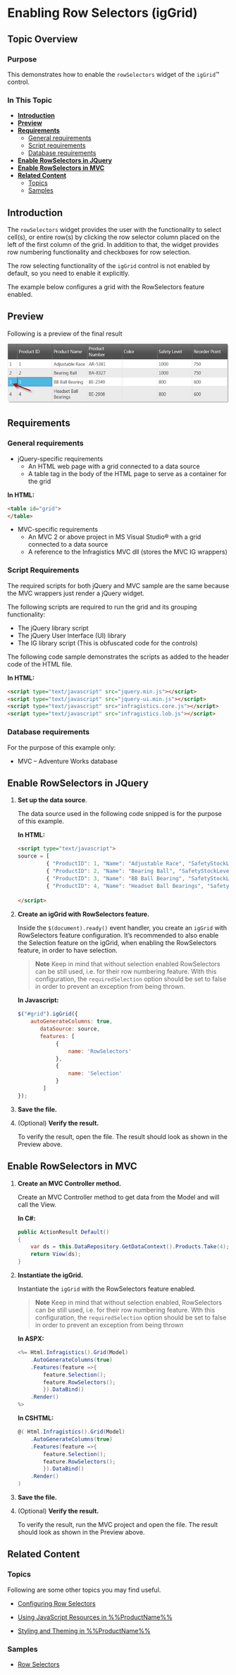 ﻿<!--
|metadata|
{
    "fileName": "iggrid-enabling-row-selectors",
    "controlName": "igGrid",
    "tags": ["Getting Started","Grids","Selection"]
}
|metadata|
-->

# Enabling Row Selectors (igGrid)



## Topic Overview

### Purpose

This demonstrates how to enable the `rowSelectors` widget of the `igGrid`™ control.

### In This Topic
-   [**Introduction**](#intro)
-   [**Preview**](#preview)
-   [**Requirements**](#requirements)
    -   [General requirements](#general-requirements)
    -   [Script requirements](#script-requirements)
    -   [Database requirements](#database-requirements)
-   [**Enable RowSelectors in JQuery**](#jQuery)
-   [**Enable RowSelectors in MVC**](#mvc)
-   [**Related Content**](#related-content)
    -   [Topics](#topics)
    -   [Samples](#samples)

## <a id="intro"></a> Introduction 

The `rowSelectors` widget provides the user with the functionality to select cell(s), or entire row(s) by clicking the row selector column placed on the left of the first column of the grid. In addition to that, the widget provides row numbering functionality and checkboxes for row selection.

The row selecting functionality of the `igGrid` control is not enabled by default, so you need to enable it explicitly.

The example below configures a grid with the RowSelectors feature enabled.

## <a id="preview"></a> Preview

Following is a preview of the final result

![](images/RowSelectors_GettingStarted_Pic2.png)

## <a id="requirements"></a> Requirements

### <a id="general-requirements"></a> General requirements 
-   jQuery-specific requirements
    -   An HTML web page with a grid connected to a data source
    -   A table tag in the body of the HTML page to serve as a container for the grid

 

**In HTML:**

```html
<table id="grid">
</table>
```

-   MVC-specific requirements
    -   An MVC 2 or above project in MS Visual Studio® with a grid connected to a data source
    -   A reference to the Infragistics MVC dll (stores the MVC IG wrappers)

### <a id="script-requirements"></a> Script Requirements 

The required scripts for both jQuery and MVC sample are the same because the MVC wrappers just render a jQuery widget.

The following scripts are required to run the grid and its grouping functionality:

-   The jQuery library script
-   The jQuery User Interface (UI) library
-   The IG library script (This is obfuscated code for the controls)

The following code sample demonstrates the scripts as added to the header code of the HTML file.

**In HTML:**

```html
<script type="text/javascript" src="jquery.min.js"></script>
<script type="text/javascript" src="jquery-ui.min.js"></script>
<script type="text/javascript" src="infragistics.core.js"></script>
<script type="text/javascript" src="infragistics.lob.js"></script>
```

### <a id="database-requirements"></a> Database requirements 

For the purpose of this example only:

-   MVC – Adventure Works database


## <a id="jQuery"></a> Enable RowSelectors in JQuery
 
1.  **Set up the data source**.

    The data source used in the following code snipped is for the purpose of this example.

    **In HTML:**

    ```html
    <script type="text/javascript">
    source = [
             { "ProductID": 1, "Name": "Adjustable Race", "SafetyStockLevel": 1000, "ReorderPoint": 750, "StandardCost": 0.0000 }, 
             { "ProductID": 2, "Name": "Bearing Ball", "SafetyStockLevel": 1000, "ReorderPoint": 750, "StandardCost": 0.0000 }, 
             { "ProductID": 3, "Name": "BB Ball Bearing", "SafetyStockLevel": 800, "ReorderPoint": 600, "StandardCost": 0.0000 },
             { "ProductID": 4, "Name": "Headset Ball Bearings", "SafetyStockLevel": 800, "ReorderPoint": 600, "StandardCost": 0.0000 }]

    </script>
    ```

2.  **Create an igGrid with RowSelectors feature.**

    Inside the `$(document).ready()` event handler, you create an `igGrid` with RowSelectors feature configuration. It’s recommended to also enable the Selection feature on the igGrid, when enabling the RowSelectors feature, in order to have selection.

    > **Note**
	>  Keep in mind that without selection enabled RowSelectors can be still used, i.e. for their row numbering feature. With this configuration, the `requiredSelection` option should be set to false in order to prevent an exception from being thrown.

    **In Javascript:**

    ```js
    $("#grid").igGrid({
        autoGenerateColumns: true,
           dataSource: source,
           features: [
                {
                    name: 'RowSelectors'
                },
                {
                    name: 'Selection'                
                }
            ]
    });
    ```

3.  **Save the file.**
4.  (Optional) **Verify the result.**

    To verify the result, open the file. The result should look as shown in the Preview above.

## <a id="mvc"></a> Enable RowSelectors in MVC 

1.  **Create an MVC Controller method.**

    Create an MVC Controller method to get data from the Model and will call the View.

    **In C#:**

    ```csharp
    public ActionResult Default()
    {
        var ds = this.DataRepository.GetDataContext().Products.Take(4);
        return View(ds);
    }
    ```

2.  **Instantiate the igGrid.**

    Instantiate the `igGrid` with the RowSelectors feature enabled.

    > **Note**
    > Keep in mind that without selection enabled, RowSelectors can be still used, i.e. for their row numbering feature. Wth this configuration, the `requiredSelection` option should be set to false in order to prevent an exception from being thrown

    **In ASPX:**

    ```csharp
    <%= Html.Infragistics().Grid(Model)
        .AutoGenerateColumns(true)
        .Features(feature =>{
            feature.Selection();
            feature.RowSelectors();
            }).DataBind()
        .Render()
    %>
    ```

    **In CSHTML:**

    ```csharp
    @( Html.Infragistics().Grid(Model)
        .AutoGenerateColumns(true)
        .Features(feature =>{
            feature.Selection();
            feature.RowSelectors();
            }).DataBind()
        .Render()
    )
    ```

3.  **Save the file.**
4.  (Optional) **Verify the result.**

    To verify the result, run the MVC project and open the file. The result should look as shown in the Preview above.


## <a id="related-content"></a> Related Content

### <a id="topics"></a> Topics

Following are some other topics you may find useful.

- [Configuring Row Selectors](igGrid-Configuring-Row-Selectors.html)

- [Using JavaScript Resources in %%ProductName%%](Deployment-Guide-JavaScript-Resources.html)

- [Styling and Theming in %%ProductName%%](Deployment-Guide-Styling-and-Theming.html)

### <a id="samples"></a> Samples

-   [Row Selectors](%%SamplesUrl%%/grid/row-selectors)

 

 


